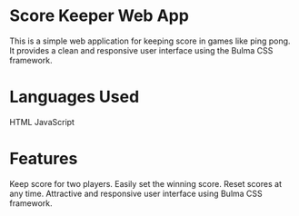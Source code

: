 # Score Keeper Web App
This is a simple web application for keeping score in games like ping pong. It provides a clean and responsive user interface using the Bulma CSS framework.

# Languages Used
HTML
JavaScript


# Features
Keep score for two players.
Easily set the winning score.
Reset scores at any time.
Attractive and responsive user interface using Bulma CSS framework.
